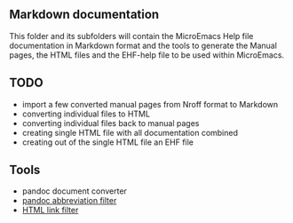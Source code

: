 ## Markdown documentation

This  folder  and  its  subfolders  will  contain  the  MicroEmacs  Help  file
documentation  in Markdown  format and the tools to generate the Manual pages,
the HTML files and the EHF-help file to be used within MicroEmacs.
 
## TODO

- import a few converted manual pages from Nroff format to Markdown
- converting individual files to HTML
- converting individual files back to manual pages
- creating single HTML file with all documentation combined
- creating out of the single HTML file an EHF file

## Tools

- pandoc document converter
- [pandoc abbreviation filter](https://github.com/mittelmark/pandoc-abbreviations)
- [HTML link filter](https://github.com/mittelmark/pandoc-filters/blob/main/lua-filters/filter-link-to-html.lua)
